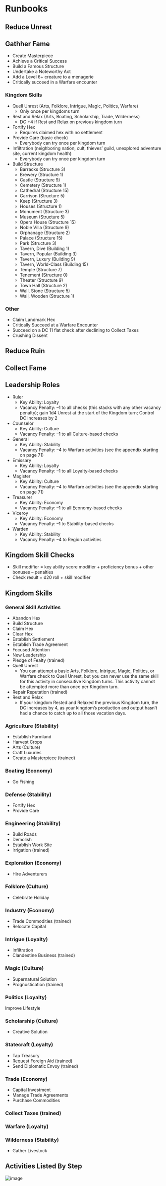 # Runbooks

## Reduce Unrest

## Gathher Fame

- Create Masterpiece
- Achieve a Critical Success
- Build a Famous Structure
- Undertake a Noteworthy Act
- Add a Level 6+ creature to a menagerie
- Critically succeed in a Warfare encounter

### Kingdom Skills

- Quell Unrest (Arts, Folklore, Intrigue, Magic, Politics, Warfare)
  - Only once per kingdoms turn
- Rest and Relax (Arts, Boating, Scholarship, Trade, Wilderness)
  - DC +4  if Rest and Relax on previous kingdom turn
- Fortify Hex
  - Requires claimed hex with no settlement
- Provide Care (basic check)
  - Everybody can try once per kingdom turn
- Infiltration (neighboring nation, cult, thieves’ guild, unexplored adventure site, current kingdom health)
  - Everybody can try once per kingdom turn
- Build Structure
  - Barracks (Structure 3)
  - Brewery (Structure 1)
  - Castle (Structure 9)
  - Cemetery (Structure 1)
  - Cathedral (Structure 15)
  - Garrison (Structure 5)
  - Keep (Structure 3)
  - Houses (Structure 1)
  - Monument (Structure 3)
  - Museum (Structure 5)
  - Opera House (Structure 15)
  - Noble Villa (Structure 9)
  - Orphanage (Structure 2)
  - Palace (Structure 15)
  - Park (Structure 3)
  - Tavern, Dive (Building 1)
  - Tavern, Popular (Building 3)
  - Tavern, Luxury (Building 9)
  - Tavern, World-Class (Building 15)
  - Temple (Structure 7)
  - Tenement (Structure 0)
  - Theater (Structure 9)
  - Town Hall (Structure 2)
  - Wall, Stone (Structure 5)
  - Wall, Wooden (Structure 1)

### Other

- Claim Landmark Hex
- Critically Succeed at a Warfare Encounter
- Succeed on a DC 11 flat check after declining to Collect Taxes
- Crushing Dissent

## Reduce Ruin

## Collect Fame

## Leadership Roles

- Ruler
  - Key Ability: Loyalty
  - Vacancy Penalty: –1 to all checks (this stacks with any other vacancy penalty); gain 1d4 Unrest at the start of the Kingdom turn; Control DC increases by 2
- Counselor
  - Key Ability: Culture
  - Vacancy Penalty: –1 to all Culture-based checks
- General
  - Key Ability: Stability
  - Vacancy Penalty: –4 to Warfare activities (see the appendix starting on page 71)
- Emissary
  - Key Ability: Loyalty
  - Vacancy Penalty: –1 to all Loyalty-based checks
- Magister
  - Key Ability: Culture
  - Vacancy Penalty: –4 to Warfare activities (see the appendix starting on page 71)
- Treasurer
  - Key Ability: Economy
  - Vacancy Penalty: –1 to all Economy-based checks
- Viceroy
  - Key Ability: Economy
  - Vacancy Penalty: –1 to Stability-based checks
- Warden
  - Key Ability: Stability
  - Vacancy Penalty: –4 to Region activities

## Kingdom Skill Checks

- Skill modifier = key ability score modifier + proficiency bonus + other bonuses – penalties
- Check result = d20 roll + skill modifier

## Kingdom Skills

### General Skill Activities

- Abandon Hex
- Build Structure
- Claim Hex
- Clear Hex
- Establish Settlement
- Establish Trade Agreement
- Focused Attention
- New Leadership
- Pledge of Fealty (trained)
- Quell Unrest
   - You can attempt a basic Arts, Folklore, Intrigue, Magic, Politics, or Warfare check to Quell Unrest, but you can never use the same skill for this activity in consecutive Kingdom turns. This activity cannot be attempted more than once per Kingdom turn.
- Repair Reputation (trained)
- Rest and Relax
   - If your kingdom Rested and Relaxed the previous Kingdom turn, the DC increases by 4, as your kingdom’s production and output hasn’t had a chance to catch up to all those vacation days.

### Agriculture (Stability)

- Establish Farmland
- Harvest Crops
- Arts (Culture)
- Craft Luxuries
- Create a Masterpiece (trained)

### Boating (Economy)

- Go Fishing

### Defense (Stability)

- Fortify Hex
- Provide Care

### Engineering (Stability)

- Build Roads
- Demolish
- Establish Work Site
- Irrigation (trained)

### Exploration (Economy)

- Hire Adventurers

### Folklore (Culture)

- Celebrate Holiday

### Industry (Economy)

- Trade Commodities (trained)
- Relocate Capital

### Intrigue (Loyalty)

- Infiltration
- Clandestine Business (trained)

### Magic (Culture)

- Supernatural Solution
- Prognostication (trained)

### Politics (Loyalty)

Improve Lifestyle

### Scholarship (Culture)

- Creative Solution

### Statecraft (Loyalty)

- Tap Treasury
- Request Foreign Aid (trained)
- Send Diplomatic Envoy (trained)

### Trade (Economy)

- Capital Investment
- Manage Trade Agreements
- Purchase Commodities

### Collect Taxes (trained)

### Warfare (Loyalty)

### Wilderness (Stability)

- Gather Livestock

## Activities Listed By Step

![image](https://github.com/user-attachments/assets/ce1a1f04-2dce-4adc-8148-794ab82af8e9)
